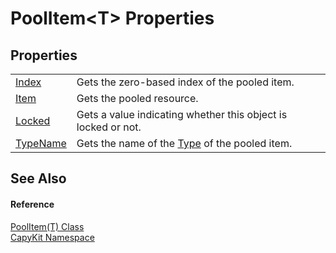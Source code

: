 # PoolItem&lt;T&gt; Properties




## Properties
<table>
<tr>
<td><a href="P_CapyKit_PoolItem_1_Index.md">Index</a></td>
<td>Gets the zero-based index of the pooled item.</td></tr>
<tr>
<td><a href="P_CapyKit_PoolItem_1_Item.md">Item</a></td>
<td>Gets the pooled resource.</td></tr>
<tr>
<td><a href="P_CapyKit_PoolItem_1_Locked.md">Locked</a></td>
<td>Gets a value indicating whether this object is locked or not.</td></tr>
<tr>
<td><a href="P_CapyKit_PoolItem_1_TypeName.md">TypeName</a></td>
<td>Gets the name of the <a href="https://learn.microsoft.com/dotnet/api/system.type" target="_blank" rel="noopener noreferrer">Type</a> of the pooled item.</td></tr>
</table>

## See Also


#### Reference
<a href="T_CapyKit_PoolItem_1.md">PoolItem(T) Class</a>  
<a href="N_CapyKit.md">CapyKit Namespace</a>  

